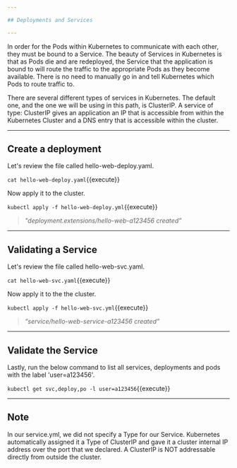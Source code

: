 ```yaml
---

## Deployments and Services

---
```


In order for the Pods within Kubernetes to communicate with each other, they must be bound to a Service. The beauty of Services in Kubernetes is that as Pods die and are redeployed, the Service that the application is bound to will route the traffic to the appropriate Pods as they become available. There is no need to manually go in and tell Kubernetes which Pods to route traffic to.


There are several different types of services in Kubernetes. The default one, and the one we will be using in this path, is ClusterIP. A service of type: ClusterIP gives an application an IP that is accessible from within the Kubernetes Cluster and a DNS entry that is accessible within the cluster.

---

## Create a deployment

Let's review the file called hello-web-deploy.yaml.

`cat hello-web-deploy.yaml`{{execute}}


Now apply it to the cluster.

`kubectl apply -f hello-web-deploy.yml`{{execute}}

> _"deployment.extensions/hello-web-a123456 created”_


---

## Validating a Service

Let's review the file called hello-web-svc.yaml.

`cat hello-web-svc.yaml`{{execute}}


Now apply it to the the cluster.

`kubectl apply -f hello-web-svc.yml`{{execute}}

> _“service/hello-web-service-a123456 created”_

---

## Validate the Service

Lastly, run the below command to list all services, deployments and pods with the label 'user=a123456'. 

`kubectl get svc,deploy,po -l user=a123456`{{execute}}

---

## Note 

In our service.yml, we did not specify a Type for our Service.  Kubernetes automatically assigned it a Type of ClusterIP and gave it a cluster internal IP address over the port that we declared.  A ClusterIP is NOT addressable directly from outside the cluster.
